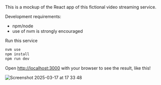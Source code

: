 This is a mockup of the React app of this fictional video streaming service.

Development requirements:
- npm/node
- use of nvm is strongly encouraged

Run this service 
```bash
nvm use
npm install
npm run dev
```

Open [http://localhost:3000](http://localhost:3000) with your browser to see the result, like this!

![Screenshot 2025-03-17 at 17 33 48](https://github.com/user-attachments/assets/5a790886-bd85-4245-91c4-9ce585c7ca91)
